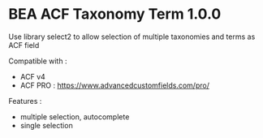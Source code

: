 # BEA ACF Taxonomy Term 1.0.0

Use library select2 to allow selection of multiple taxonomies and terms as ACF field

Compatible with :
 - ACF v4
 - ACF PRO : https://www.advancedcustomfields.com/pro/

 
 Features :

- multiple selection, autocomplete
- single selection
